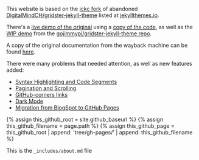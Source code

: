 
This website is based on the [ickc fork](https://github.com/ickc/gridster-jekyll-theme) of abandoned
[DigitalMindCH/gridster-jekyll-theme](https://github.com/DigitalMindCH/gridster-jekyll-theme)
listed at [jekyllthemes.io](https://jekyllthemes.io/theme/gridster-jekyll-theme).

There's a [live demo of the original](https://gojimmypi.github.io/gridster-jekyll-original/) using a [copy of the code](https://github.com/gojimmypi/gridster-jekyll-original),
as well as the [WIP demo](https://gojimmypi.github.io/gridster-jekyll-theme/) from the [gojimmypi/gridster-jekyll-theme repo](https://github.com/gojimmypi/gridster-jekyll-theme).

A copy of the original documentation from the wayback machine can be found [here]({{site.baseurl}}/gridster_doc.html).

There were many problems that needed attention, as well as new features added:

- [Syntax Highlighting and Code Segments]({{site.baseurl}}/code-segments-andsyntax-higlighting/)
- [Pagination and Scrolling]({{site.baseurl}}/jekyll-pagination-and-scrolling/)
- [GitHub-corners links]({{site.baseurl}}/page-links-to-github-source/)
- [Dark Mode]({{site.baseurl}}/dark-mode/)
- [Migration from BlogSpot to GitHub Pages]({{site.baseurl}}/migration-from-blogspot-to-github-pages/)


{% assign this_github_root = site.github_baseurl  %}
{% assign this_github_filename = page.path %}
{% assign this_github_page = this_github_root | append: 'tree/gh-pages/' | append: this_github_filename %}
<!--
jekyll.environment   = [{{ jekyll.environment }}]
site.github_baseurl  = [{{ site.github_baseurl }}]
page.path            = [{{ page.path }}]
this_github_root     = [{{ this_github_root }}]
this_github_filename = [{{ this_github_filename }}]
this_github_page     = [{{ this_github_page }}]
-->

[//]: # (this is a comment)

This is the `_includes/about.md` file